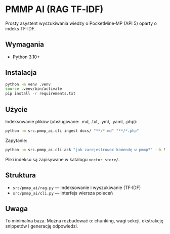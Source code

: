 # PMMP AI (RAG TF‑IDF)

Prosty asystent wyszukiwania wiedzy o PocketMine‑MP (API 5) oparty o indeks TF‑IDF.

## Wymagania
- Python 3.10+

## Instalacja
```bash
python -m venv .venv
source .venv/bin/activate
pip install -r requirements.txt
```

## Użycie
Indeksowanie plików (obsługiwane: .md, .txt, .yml, .yaml, .php):
```bash
python -m src.pmmp_ai.cli ingest docs/ "**/*.md" "**/*.php"
```

Zapytanie:
```bash
python -m src.pmmp_ai.cli ask "jak zarejestrować komendę w pmmp?" --k 5
```

Pliki indeksu są zapisywane w katalogu `vector_store/`.

## Struktura
- `src/pmmp_ai/rag.py` — indeksowanie i wyszukiwanie (TF‑IDF)
- `src/pmmp_ai/cli.py` — interfejs wiersza poleceń

## Uwaga
To minimalna baza. Można rozbudować o: chunking, wagi sekcji, ekstrakcję snippetów i generację odpowiedzi.